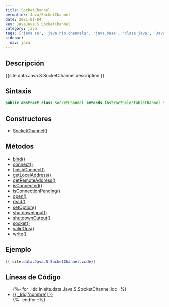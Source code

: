 ```yaml
---
title: SocketChannel
permalink: Java/SocketChannel
date: 2021-01-04
key: JavaJava.S.SocketChannel
category: java
tags: ['java se', 'java.nio.channels', 'java.base', 'clase java', 'Java 1.4']
sidebar: 
  nav: java
---
```


## Descripción
{{site.data.Java.S.SocketChannel.description }}

## Sintaxis
~~~java
public abstract class SocketChannel extends AbstractSelectableChannel implements ByteChannel, ScatteringByteChannel, GatheringByteChannel, NetworkChannel
~~~

## Constructores
* [SocketChannel()](/Java/SocketChannel/SocketChannel/)

## Métodos
* [bind()](/Java/SocketChannel/bind)
* [connect()](/Java/SocketChannel/connect)
* [finishConnect()](/Java/SocketChannel/finishConnect)
* [getLocalAddress()](/Java/SocketChannel/getLocalAddress)
* [getRemoteAddress()](/Java/SocketChannel/getRemoteAddress)
* [isConnected()](/Java/SocketChannel/isConnected)
* [isConnectionPending()](/Java/SocketChannel/isConnectionPending)
* [open()](/Java/SocketChannel/open)
* [read()](/Java/SocketChannel/read)
* [setOption()](/Java/SocketChannel/setOption)
* [shutdownInput()](/Java/SocketChannel/shutdownInput)
* [shutdownOutput()](/Java/SocketChannel/shutdownOutput)
* [socket()](/Java/SocketChannel/socket)
* [validOps()](/Java/SocketChannel/validOps)
* [write()](/Java/SocketChannel/write)

## Ejemplo
~~~java
{{ site.data.Java.S.SocketChannel.code}}
~~~

## Líneas de Código
<ul>
{%- for _ldc in site.data.Java.S.SocketChannel.ldc -%}
   <li>
       <a href="{{_ldc['url'] }}">{{ _ldc['nombre'] }}</a>
   </li>
{%- endfor -%}
</ul>
